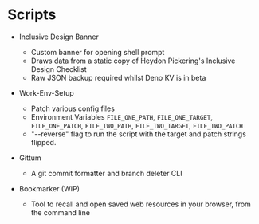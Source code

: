 # Scripts

- Inclusive Design Banner
  - Custom banner for opening shell prompt
  - Draws data from a static copy of Heydon Pickering's Inclusive Design Checklist
  - Raw JSON backup required whilst Deno KV is in beta

- Work-Env-Setup
  - Patch various config files
  - Environment Variables `FILE_ONE_PATH`, `FILE_ONE_TARGET`, `FILE_ONE_PATCH`,
    `FILE_TWO_PATH`, `FILE_TWO_TARGET`, `FILE_TWO_PATCH`
  - "--reverse" flag to run the script with the target and patch strings flipped.

- Gittum
  - A git commit formatter and branch deleter CLI

- Bookmarker (WIP)
  - Tool to recall and open saved web resources in your browser, from the command line
